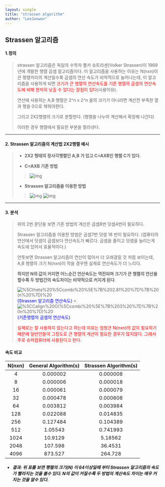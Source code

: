 ```yaml
---
layout: single
title: "strassen algorithm"
author: "LeeJonwon"
---
```


## Strassen 알고리즘

#### 1.정의

>strassen 알고리즘은 독일의 수학자 폴커 슈트라센(Volker Strassen)이 1969년에 개발한 행렬 곱셈 알고리즘이다. 이 알고리즘을 사용하는 이유는 N(nxn)이 큰 행렬끼리의 계산일수록 곱셈의 연산 속도가 비약적으로 늘어나는데, 이 알고리즘을 사용하게 되면 <font color="red">크기가 큰 행렬의 연산속도를 기존 행렬의 곱셈의 연산속도에 비해 현저히 낮출 수 있다는 장점이 있다</font>(사용이유).
>
>연산에 사용하는 A,B 행렬은 2^n x 2^n 꼴의 크기가 아니라면 계산전 부족한 열과 행을 0으로 채워야한다.
>
>그리고 2X2행렬의 크기로 분할한다. (행렬을 나누어 계산해서 확장해 나간다)
>
>이러한 경우 행렬에서 필요한 부분을 잘라낸다.
>
>

---



#### 2.  Strassen 알고리즘의 계산법 2X2행렬 예시

>* **2X2 형태의 정사각행렬인 A,B 가 있고 C=AXB인 행렬 C가 있다.**
>
>  
>
>* **C=AXB 기존 방법**
>
> 
>
>> ![img](https://blogfiles.pstatic.net/20150324_268/forever1363_1427160639580q2rLB_PNG/%C4%B8%C3%B31.PNG)
>
> * **Strassen 알고리즘을 이용한 방법**
>
> 
>
>>![img](https://blogfiles.pstatic.net/20150324_33/forever1363_1427160639733gW4mx_PNG/%C4%B8%C3%B32.PNG) ![img](https://blogfiles.pstatic.net/20150324_72/forever1363_1427160639903NdPdB_PNG/%C4%B8%C3%B33.PNG)
>

---





#### 3. 분석

>위의 2번 문단을 보면 기존 방법의 계산은 곱셈8번 덧셈4번이 필요하다.
>
>Strassen 알고리즘을 이용한 방법은 곱셈7번 덧셈 18 번이 필요하다. (컴퓨터의 연산에서 덧셈이 곱셈보다 연산속도가 빠르다. 곱셈을 줄이고 덧셈을 늘리는게 속도에 있어서 효율적이다.)
>
>언뜻보면 Strassen 알고리즘의 연산이 많아서 더 오래걸릴 것 처럼 보이는데, A,B 행렬의 크기 N(nxn)이 작을 경우엔 실제로 연산속도가 더 느리다.
>
> **하지만 N의 값이 커지면 어느순간 연산속도는 역전되며 크기가 큰 행렬의 연산을 할수록 두 방법간의 속도차이는 비약적으로 커지게 된다**. 
>
>![%5Ctheta%20%5Ccombi%20%5E%7B%202.81%20%7D%7B%20(n%20%7D)%20](https://ssl.pstatic.net/images.se2/smedit/2015/3/24/i7n4kequo36rj0.jpg) <font color= "blue">(Strassen 알고리즘 연산속도)</font>  < ![%5CCalign%20O(%5Ccombi%20%5E%7B%203%20%7D%7B%20n%20%7D)%20](https://ssl.pstatic.net/images.se2/smedit/2015/3/24/i7n4jh1maw9srq.jpg)<font color = "blue">(기존행렬의 곱셈의 연산속도)</font>
>
><font color="red">실제로는 잘 사용하지 않는다고 하는데 이유는 엄청큰 N(nxn)의 값이 필요하기 때문에 일반인들이 그정도로 큰 행렬의 계산이 필요한 경우가 많지않다.  그래서 주로  슈퍼컴퓨터에 사용된다고 한다</font>.



#### 속도 비교

| N(nxn) | General Algorithm(s) | Strassen Algorithm(s) |
| :----: | :------------------: | :-------------------: |
|   4    |       0.000002       |       0.000008        |
|   8    |       0.000006       |       0.000018        |
|   16   |       0.000061       |       0.000079        |
|   32   |       0.000478       |       0.000608        |
|   64   |       0.003812       |       0.003984        |
|  128   |       0.022088       |       0.014835        |
|  256   |       0.127484       |       0.104389        |
|  512   |       1.05543        |       0.741993        |
|  1024  |       10.9129        |        5.18562        |
|  2048  |       107.598        |        36.4531        |
|  4096  |       873.527        |        264.728        |

* ##### 결과: 위 표를 보면 행렬의 크기(N) 이 64이상일때 부터 Strassen 알고리즘의 속도가 빨라지는 것을 볼수 있다. N의 값이 커질수록 두 방법의 계산속도 차이는 매우 커지는 것을 알수 있다.
